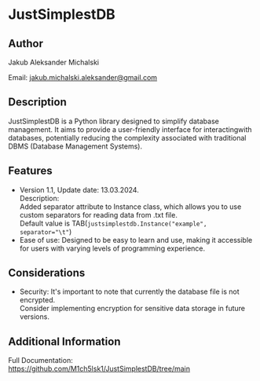 <h1>JustSimplestDB</h1>
<h2>Author</h2>
<p>Jakub Aleksander Michalski</p>
<p>Email: <a href="mailto:jakub.michalski.aleksander@gmail.com">jakub.michalski.aleksander@gmail.com</a></p>

<h2>Description</h2>
<p>JustSimplestDB is a Python library designed to simplify database management. It aims to provide a user-friendly interface for interactingwith databases, potentially reducing the complexity associated with traditional DBMS (Database Management Systems).</p>

<h2>Features</h2>
<ul>
    <li>Version 1.1, Update date: 13.03.2024.<br>
    Description:<br>
    Added separator attribute to Instance class,
    which allows you to use custom separators for reading data from .txt file.<br>
    Default value is TAB(<code>justsimplestdb.Instance("example", separator="\t"</code>)</li>
    <li>Ease of use: Designed to be easy to learn and use, making it accessible for users with varying levels of programming experience.</li>
</ul>

<h2>Considerations</h2>
<ul>
    <li>Security: It's important to note that currently the database file is not encrypted.<br>
    Consider implementing encryption for sensitive data storage in future versions.</li>
</ul>

<h2>Additional Information</h2>
<p>Full Documentation: <a href="https://github.com/M1ch5lsk1/JustSimplestDB/tree/main">https://github.com/M1ch5lsk1/JustSimplestDB/tree/main</a></p>
